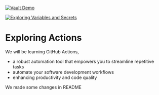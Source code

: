 [![Vault Demo](https://github.com/markitty1077/actions-1/actions/workflows/vault-demo.yml/badge.svg)](https://github.com/markitty1077/actions-1/actions/workflows/vault-demo.yml)

[![Exploring Variables and Secrets](https://github.com/markitty1077/actions-1/actions/workflows/variable-secrets.yml/badge.svg)](https://github.com/markitty1077/actions-1/actions/workflows/variable-secrets.yml)

# Exploring Actions
We will be learning GitHub Actions, 
- a robust automation tool that empowers you to streamline repetitive tasks
- automate your software development workflows
- enhancing productivity and code quality

We made some changes in README
